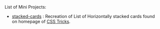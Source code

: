 List of Mini Projects:

- [stacked-cards](stacked-cards) : Recreation of List of Horizontally stacked cards found on homepage of [CSS Tricks](https://css-tricks.com/).
